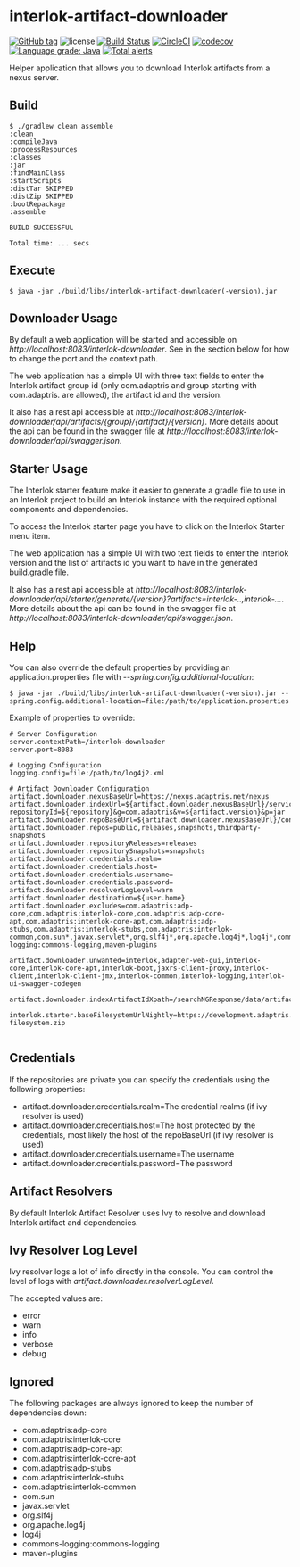 # interlok-artifact-downloader 

[![GitHub tag](https://img.shields.io/github/tag/adaptris/interlok-artifact-downloader.svg)](https://github.com/adaptris/interlok-artifact-downloader/tags) ![license](https://img.shields.io/github/license/adaptris/interlok-artifact-downloader.svg) [![Build Status](https://travis-ci.org/adaptris/interlok-artifact-downloader.svg?branch=develop)](https://travis-ci.org/adaptris/interlok-artifact-downloader) [![CircleCI](https://circleci.com/gh/adaptris/interlok-artifact-downloader/tree/develop.svg?style=svg)](https://circleci.com/gh/adaptris/interlok-artifact-downloader/tree/develop) [![codecov](https://codecov.io/gh/adaptris/interlok-artifact-downloader/branch/develop/graph/badge.svg)](https://codecov.io/gh/adaptris/interlok-artifact-downloader) [![Language grade: Java](https://img.shields.io/lgtm/grade/java/g/adaptris/interlok-artifact-downloader.svg?logo=lgtm&logoWidth=18)](https://lgtm.com/projects/g/adaptris/interlok-artifact-downloader/context:java) [![Total alerts](https://img.shields.io/lgtm/alerts/g/adaptris/interlok-artifact-downloader.svg?logo=lgtm&logoWidth=18)](https://lgtm.com/projects/g/adaptris/interlok/alerts/)

Helper application that allows you to download Interlok artifacts from a nexus server.

## Build

```
$ ./gradlew clean assemble
:clean
:compileJava
:processResources
:classes
:jar
:findMainClass
:startScripts
:distTar SKIPPED
:distZip SKIPPED
:bootRepackage
:assemble

BUILD SUCCESSFUL

Total time: ... secs
```

## Execute

```
$ java -jar ./build/libs/interlok-artifact-downloader(-version).jar
```

## Downloader Usage

By default a web application will be started and accessible on *http://localhost:8083/interlok-downloader*. See in the section below for how to change the port and the context path.

The web application has a simple UI with three text fields to enter the Interlok artifact group id (only com.adaptris and group starting with com.adaptris. are allowed), the artifact id and the version.

It also has a rest api accessible at *http://localhost:8083/interlok-downloader/api/artifacts/{group}/{artifact}/{version}*.
More details about the api can be found in the swagger file at *http://localhost:8083/interlok-downloader/api/swagger.json*.

## Starter Usage

The Interlok starter feature make it easier to generate a gradle file to use in an Interlok project to build an Interlok instance with the required optional components and dependencies.

To access the Interlok starter page you have to click on the Interlok Starter menu item.

The web application has a simple UI with two text fields to enter the Interlok version and the list of artifacts id you want to have in the generated build.gradle file.

It also has a rest api accessible at *http://localhost:8083/interlok-downloader/api/starter/generate/{version}?artifacts=interlok-..,interlok-...*.
More details about the api can be found in the swagger file at *http://localhost:8083/interlok-downloader/api/swagger.json*.

## Help

You can also override the default properties by providing an application.properties file with *--spring.config.additional-location*:

```
$ java -jar ./build/libs/interlok-artifact-downloader(-version).jar --spring.config.additional-location=file:/path/to/application.properties
```
Example of properties to override:

```
# Server Configuration
server.contextPath=/interlok-downloader
server.port=8083

# Logging Configuration
logging.config=file:/path/to/log4j2.xml

# Artifact Downloader Configuration
artifact.downloader.nexusBaseUrl=https://nexus.adaptris.net/nexus
artifact.downloader.indexUrl=${artifact.downloader.nexusBaseUrl}/service/local/lucene/search?repositoryId=${repository}&g=com.adaptris&v=${artifact.version}&p=jar
artifact.downloader.repoBaseUrl=${artifact.downloader.nexusBaseUrl}/content/repositories/
artifact.downloader.repos=public,releases,snapshots,thirdparty-snapshots
artifact.downloader.repositoryReleases=releases
artifact.downloader.repositorySnapshots=snapshots
artifact.downloader.credentials.realm=
artifact.downloader.credentials.host=
artifact.downloader.credentials.username=
artifact.downloader.credentials.password=
artifact.downloader.resolverLogLevel=warn
artifact.downloader.destination=${user.home}
artifact.downloader.excludes=com.adaptris:adp-core,com.adaptris:interlok-core,com.adaptris:adp-core-apt,com.adaptris:interlok-core-apt,com.adaptris:adp-stubs,com.adaptris:interlok-stubs,com.adaptris:interlok-common,com.sun*,javax.servlet*,org.slf4j*,org.apache.log4j*,log4j*,commons-logging:commons-logging,maven-plugins

artifact.downloader.unwanted=interlok,adapter-web-gui,interlok-core,interlok-core-apt,interlok-boot,jaxrs-client-proxy,interlok-client,interlok-client-jmx,interlok-common,interlok-logging,interlok-ui-swagger-codegen

artifact.downloader.indexArtifactIdXpath=/searchNGResponse/data/artifact/artifactId/text()

interlok.starter.baseFilesystemUrlNightly=https://development.adaptris.net/nightly_builds/v3.x/${today}/base-filesystem.zip


```

## Credentials

If the repositories are private you can specify the credentials using the following properties:

* artifact.downloader.credentials.realm=The credential realms (if ivy resolver is used)
* artifact.downloader.credentials.host=The host protected by the credentials, most likely the host of the repoBaseUrl (if ivy resolver is used)
* artifact.downloader.credentials.username=The username
* artifact.downloader.credentials.password=The password

## Artifact Resolvers

By default Interlok Artifact Resolver uses Ivy to resolve and download Interlok artifact and dependencies.

## Ivy Resolver Log Level

Ivy resolver logs a lot of info directly in the console. You can control the level of logs with *artifact.downloader.resolverLogLevel*.

The accepted values are:
* error
* warn
* info
* verbose
* debug

## Ignored

The following packages are always ignored to keep the number of dependencies down:

* com.adaptris:adp-core
* com.adaptris:interlok-core
* com.adaptris:adp-core-apt
* com.adaptris:interlok-core-apt
* com.adaptris:adp-stubs
* com.adaptris:interlok-stubs
* com.adaptris:interlok-common
* com.sun
* javax.servlet
* org.slf4j
* org.apache.log4j
* log4j
* commons-logging:commons-logging
* maven-plugins
